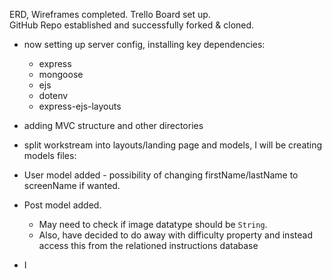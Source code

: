 ERD, Wireframes completed. Trello Board set up.     
GitHub Repo established and successfully forked & cloned.       
- now setting up server config, installing key dependencies:        
    - express       
    - mongoose      
    - ejs   
    - dotenv        
    - express-ejs-layouts

- adding MVC structure and other directories        
- split workstream into layouts/landing page and models, I will be creating models files:       
- User model added - possibility of changing firstName/lastName to screenName if wanted.        
- Post model added.      
    - May need to check if image datatype should be `String`.       
    - Also, have decided to do away with difficulty property and instead access this from the relationed instructions database      
- I
